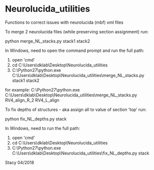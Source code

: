 # Neurolucida_utilities

Functions to correct issues with neurolucida (mbf)  xml files

To merge 2 neurolucida files (while preserving section assignment) run:

  python merge_NL_stacks.py stack1 stack2
  
  In Windows, need to open the command prompt and run the full path:
  
  1) open 'cmd'
  2) cd C:\Users\dklab\Desktop\Neurolucida_utilities
  3) C:\Python27\python.exe C:\Users\dklab\Desktop\Neurolucida_utilities\merge_NL_stacks.py stack1 stack2

for example:
C:\Python27\python.exe C:\Users\dklab\Desktop\Neurolucida_utilities\merge_NL_stacks.py RV4_align_R_2 RV4_L_align

  
To fix depths of structures - aka assign all to value of section 'top' run:

  python fix_NL_depths.py stack

  In Windows, need to run the full path:
  
  1) open 'cmd'
  2) cd C:\Users\dklab\Desktop\Neurolucida_utilities
  3) C:\Python27\python.exe C:\Users\dklab\Desktop\Neurolucida_utilities\fix_NL_depths.py stack
  
  Stacy 04/2018